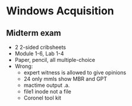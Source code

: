 # Windows Acquisition



## Midterm exam

- 2 2-sided cribsheets
- Module 1-6, Lab 1-4
- Paper, pencil, all multiple-choice
- Wrong:
    - expert witness is allowed to give opinions
    - 24 only mmls show MBR and GPT
    - mactime output .a.
    - file1 inode not a file
    - Coronel tool kit
